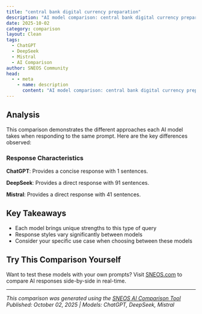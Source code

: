 ```yaml
---
title: "central bank digital currency preparation"
description: "AI model comparison: central bank digital currency preparation..."
date: 2025-10-02
category: comparison
layout: Clean
tags:
  - ChatGPT
  - DeepSeek
  - Mistral
  - AI Comparison
author: SNEOS Community
head:
  - - meta
    - name: description
      content: "AI model comparison: central bank digital currency preparation..."
---
```


<ChatComparison
  title="central bank digital currency preparation"
  prompt="central bank digital currency preparation"
  :responses='{"ChatGPT": "Preparing for the implementation of a Central Bank Digital Currency (CBDC) involves several critical steps and considerations for central banks, governments, and stakeholders. Here are key aspects to consider in the preparation of a CBDC:\n\n### 1. Research and Feasibility Studies\n- **Market Analysis**: Assess the demand and potential use cases for a CBDC in your economy.\n- **Technology Assessment**: Evaluate existing technologies (blockchain, DLT, etc.) to determine the best approach for implementing a CBDC.\n- **International Best Practices**: Study the experiences and models of CBDC implementations from other countries.\n\n### 2. Policy Development\n- **Objectives**: Define the primary goals of introducing a CBDC (e.g., enhancing payment efficiency, financial inclusion, reducing cash dependency).\n- **Framework Development**: Create a regulatory and legal framework governing the issuance and management of the CBDC.\n- **Monetary Policy Considerations**: Determine how a CBDC might impact monetary policy and financial stability.\n\n### 3. Design and Technical Architecture\n- **CBDC Design**: Decide whether the CBDC will be account-based or token-based and determine its privacy features.\n- **Security Measures**: Develop robust security protocols to protect against fraud, hacking, and data breaches.\n- **Interoperability**: Ensure that the CBDC can interact with existing payment systems and other digital currencies.\n\n### 4. Stakeholder Engagement\n- **Public Consultation**: Engage with the public, financial institutions, and other stakeholders to gather input and build support.\n- **Educational Initiatives**: Inform the public about the benefits, risks, and usage of the CBDC to promote adoption and trust.\n\n### 5. Pilot Programs\n- **Testing and Prototyping**: Launch pilot programs to test the CBDC in a controlled environment, evaluate user experience, and gather data for further refinement.\n- **Feedback Loop**: Analyze feedback from pilot participants to make necessary adjustments before full-scale implementation.\n\n### 6. Infrastructure Development\n- **Payment Infrastructure**: Establish the necessary infrastructure for processing CBDC transactions efficiently.\n- **Scalability Considerations**: Ensure that the system can handle a large volume of transactions without performance degradation.\n\n### 7. Legal and Regulatory Framework\n- **Regulatory Compliance**: Ensure the CBDC adheres to existing laws and financial regulations.\n- **Data Privacy Laws**: Develop policies that address data privacy and customer protection in line with local regulations.\n\n### 8. Full-Scale Implementation\n- **Launch Strategy**: Plan for a phased rollout of the CBDC, starting with targeted groups before nationwide adoption.\n- **Monitoring and Evaluation**: Implement metrics to monitor the performance of the CBDC post-launch and evaluate its impact on the economy.\n\n### 9. Ongoing Maintenance and Upgrades\n- **Continuous Improvement**: Regularly update the CBDC system to incorporate technological advancements and address challenges.\n- **Adaptation to Feedback**: Be responsive to user feedback and make adjustments to enhance usability and functionality.\n\n### Conclusion\nThe preparation for a CBDC is a multifaceted and collaborative process that requires careful planning, stakeholder engagement, and ongoing evaluation. Successful implementation can lead to a more efficient payment system, increased financial inclusion, and a strengthened monetary framework.", "DeepSeek": "Of course. Here is a comprehensive overview of Central Bank Digital Currency (CBDC) preparation, broken down into key areas that central banks and governments are actively working on.\n\nThe \u0022preparation\u0022 for a CBDC is a multi-year, multi-phase process involving technical, economic, legal, and social dimensions. It\u0027s not just about building a digital payment system, but about re-evaluating the very nature of money in the digital age.\n\n---\n\n### Phase 1: Motivation \u0026 High-Level Design\n\nThis is the \u0022why\u0022 and \u0022what\u0022 stage.\n\n**1. Defining Objectives:**\nA central bank must first answer: *Why are we even considering a CBDC?* Common motivations include:\n* **Financial Inclusion:** Providing a safe, state-backed payment method for the unbanked.\n* **Payment System Efficiency \u0026 Resilience:** Creating a modern, robust, and potentially real-time payment infrastructure.\n* **Monetary Policy Implementation:** Offering new tools for transmitting policy (e.g., direct stimulus, programmable money with expiry).\n* **Countering Private Digital Currencies:** Providing a public alternative to stablecoins and other private digital assets to maintain monetary sovereignty.\n* **Reducing Costs of Cash:** Managing the high cost of printing, storing, and transporting physical cash.\n* **Combating Illicit Activity:** Potentially improving the traceability of transactions (a double-edged sword with privacy concerns).\n\n**2. Choosing the Model:**\nThis is a fundamental design choice with vast implications.\n* **Retail CBDC (rCBDC):** For general public use, like digital cash.\n* **Wholesale CBDC (wCBDC):** For financial institutions for interbank settlements and securities transactions.\n* **Hybrid or Two-Tier Model:** The most likely model, where the central bank issues the CBDC but relies on commercial banks and Payment Service Providers (PSPs) for distribution, customer onboarding, and services. This preserves the role of the private sector.\n\n**3. Core Architecture Decisions:**\n* **Account-Based vs. Token-Based:**\n * **Account-Based:** Like a bank account, tied to your identity. Requires verification for every transaction.\n * **Token-Based:** Like physical cash, a digital token is transferred. Focuses on the authenticity of the token itself, potentially allowing for more anonymity in small transactions.\n* **Infrastructure Type:**\n * **Centralized Ledger:** A traditional database controlled by the central bank. Efficient but a single point of failure.\n * **Distributed Ledger Technology (DLT):** A shared, synchronized database across multiple institutions (e.g., blockchain). Can enhance resilience and allow for \u0022smart contract\u0022 functionality but is more complex.\n\n---\n\n### Phase 2: Deep Dive Research \u0026 Development\n\nThis is the \u0022how\u0022 stage, involving intense technical and policy work.\n\n**1. Technology \u0026 Infrastructure:**\n* **Platform Development:** Building and testing the core platform, whether DLT-based or centralized.\n* **Interoperability:** Ensuring the CBDC system can work with existing payment systems (RTGS, card networks) and future ones.\n* **Security \u0026 Cryptography:** Developing robust security protocols to prevent counterfeiting, double-spending, and cyberattacks. This is paramount.\n* **Offline Functionality:** A major technical challenge. Creating a system that allows for small, \u0022proximity-based\u0022 payments when internet access is unavailable, mimicking cash.\n\n**2. Policy \u0026 Regulatory Framework:**\n* **Legal Tender Status:** Does the CBDC become legal tender? This requires legislative changes.\n* **Privacy \u0026 Data Governance:** This is the most critical and sensitive area. Striking a balance between:\n * User privacy for legitimate transactions.\n * The ability for authorities to combat money laundering and terrorist financing (AML/CFT).\n * A common proposal is a **tiered anonymity** model, where small transactions are private, but larger ones have identity checks.\n* **Impact on Financial Intermediation (Disintermediation Risk):**\n * **The Big Risk:** In a crisis, people might rapidly move their money from commercial banks to the \u0022safe\u0022 CBDC, causing a bank run.\n * **Mitigation Strategies:** Proposed solutions include:\n * **Tiered Remuneration:** Paying no or negative interest on large CBDC holdings.\n * **Holding Limits:** Capping the amount of CBDC any individual or entity can hold.\n* **AML/CFT Compliance:** Designing the system to seamlessly integrate with existing financial surveillance tools without compromising all privacy.\n\n---\n\n### Phase 3: Piloting \u0026 Testing\n\nBefore a full launch, extensive testing is non-negotiable.\n\n**1. Proof-of-Concept (PoC):** Internal tests to validate a specific technology or feature.\n**2. Pilot Programs:** Limited-scale, live pilots with real users and real transactions.\n * **Examples:**\n * **China (e-CNY):** Large-scale pilots during the 2022 Olympics and across major cities.\n * **Sweden (e-Krona):** Testing technical solutions with participants from the private sector.\n * **The Bahamas (Sand Dollar):** One of the first fully launched retail CBDCs, serving as a live test case.\n * **Goals of a Pilot:**\n * Test technology scalability and security.\n * Understand user experience and adoption drivers.\n * Study the impact on financial behavior and the banking system.\n * Refine policy rules (e.g., are holding limits effective?).\n\n---\n\n### Phase 4: Implementation \u0026 Rollout\n\nThe final preparation for public launch.\n\n**1. Legislation \u0026 Regulation:** Enacting the final laws and regulations governing the use, privacy, and legal status of the CBDC.\n**2. Partnership \u0026 Ecosystem Building:** Onboarding commercial banks, fintechs, and PSPs to distribute the CBDC and build wallets and services on top of it.\n**3. Public Education \u0026 Communication:** A massive public campaign is crucial. The public needs to understand:\n * What a CBDC is and isn\u0027t (it\u0027s not a cryptocurrency).\n * How to use it safely.\n * How their privacy is protected.\n * The benefits over existing payment methods.\n**4. Phased Rollout Plan:** A gradual launch, perhaps by region, by user group, or with transaction limits, to manage risks and ensure system stability.\n\n---\n\n### Key Challenges in Preparation\n\n* **The Privacy Paradox:** Balancing individual privacy with regulatory transparency.\n* **Cybersecurity:** Creating a \u0022fortress\u0022 system that is a high-value target for attackers.\n* **Financial System Stability:** Avoiding unintended consequences like bank runs or reduced bank lending.\n* **User Adoption \u0026 Usability:** Making it so easy and beneficial that people choose to use it over cards, cash, and apps.\n* **Cross-Border Payments:** The holy grail. Making different countries\u0027 CBDCs interoperable is an enormous, ongoing challenge being tackled by the BIS Innovation Hub and others.\n\n### Global Snapshot of Preparation\n\n* **Advanced (Launched):** The Bahamas (Sand Dollar), Jamaica (JAM-DEX), Nigeria (e-Naira).\n* **Advanced (Pilot Stage):** China (e-CNY), India (Digital Rupee), Sweden (e-Krona), Saudi Arabia \u0026 UAE (Project Aber - cross-border wCBDC).\n* **Research \u0026 Development Stage:** The **Eurozone** (Digital Euro project in preparation phase), the **UK** (Digital Pound in design phase), the **United States** (still in early research and policy debate).\n\nIn summary, CBDC preparation is a deliberate and complex process. It\u0027s less about a race to be first and more about being right\u2014ensuring that a future digital currency enhances, rather than destabilizes, the financial system and serves the public interest.", "Mistral": "Central Bank Digital Currency (CBDC) preparation involves several key steps to ensure a smooth and successful implementation. Here\u0027s a roadmap to help central banks prepare for CBDC:\n\n1. **Research and Understanding:**\n - Study the concepts of CBDC, digital assets, and distributed ledger technology (DLT).\n - Understand the motivations, benefits, and risks of introducing a CBDC.\n - Learn from other central banks\u0027 experiences and pilots.\n\n2. **Define Objectives:**\n - Clearly outline the objectives for issuing a CBDC, such as financial inclusion, payment efficiency, or monetary policy transmission.\n - Identify the target users (retail, wholesale, or both) and use cases.\n\n3. **Legal and Regulatory Framework:**\n - Assess the existing legal and regulatory framework for digital currencies and identify any necessary amendments.\n - Consider the implications for monetary policy, financial stability, and data privacy.\n\n4. **Design and Technical Considerations:**\n - Determine the key features of the CBDC, such as:\n - Bearer vs. account-based.\n - Anonymity vs. traceability.\n - Interest-bearing or not.\n - Offline functionality.\n - Programmability and smart contract capabilities.\n - Choose the appropriate technology and platform (e.g., DLT, blockchain, or traditional centralized infrastructure).\n - Ensure robust cybersecurity measures.\n\n5. **Stakeholder Engagement:**\n - Consult with commercial banks, payment service providers, technology firms, and other relevant stakeholders.\n - Foster public awareness and understanding of CBDC through education and communication campaigns.\n\n6. **Pilot Testing:**\n - Conduct pilot tests or proofs of concept (PoCs) to assess the feasibility and functionality of the CBDC.\n - Gather user feedback and make necessary adjustments.\n\n7. **Interoperability and Integration:**\n - Ensure the CBDC can interoperate with existing payment systems and other digital currencies.\n - Consider cross-border implications and potential collaboration with other central banks.\n\n8. **Risk Management:**\n - Identify and mitigate potential risks, such as operational, financial, and reputational risks.\n - Develop contingency plans to address potential challenges during and after implementation.\n\n9. **Monitoring and Evaluation:**\n - Establish a framework to monitor and evaluate the performance and impact of the CBDC.\n - Regularly review and update the CBDC design and features as needed.\n\n10. **Gradual Implementation:**\n - Follow a phased approach for full-scale CBDC implementation, allowing for continuous learning and adaptation.\n\nBy following these steps, central banks can effectively prepare for the introduction of a CBDC and ensure its success."}' 
  published-date="11:14"
/>

## Analysis

This comparison demonstrates the different approaches each AI model takes when responding to the same prompt. Here are the key differences observed:

### Response Characteristics

**ChatGPT**: Provides a concise response with 1 sentences. 

**DeepSeek**: Provides a direct response with 91 sentences. 

**Mistral**: Provides a direct response with 41 sentences. 

## Key Takeaways

- Each model brings unique strengths to this type of query
- Response styles vary significantly between models
- Consider your specific use case when choosing between these models

## Try This Comparison Yourself

Want to test these models with your own prompts? Visit [SNEOS.com](https://sneos.com) to compare AI responses side-by-side in real-time.

---

*This comparison was generated using the [SNEOS AI Comparison Tool](https://sneos.com)*
*Published: October 02, 2025 | Models: ChatGPT, DeepSeek, Mistral*
